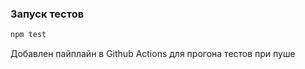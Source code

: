### Запуск тестов

```sh
npm test
```

Добавлен пайплайн в Github Actions для прогона тестов при пуше
